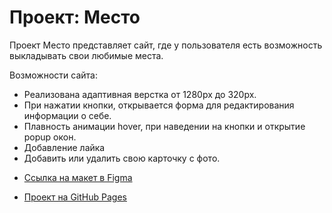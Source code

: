 # Проект: Место
Проект Место представляет сайт, где у пользователя есть возможность выкладывать свои любимые места. 

Возможности сайта: 
 - Реализована адаптивная верстка от 1280px до 320px.
 - При нажатии кнопки, открывается форма для редактирования информации о себе.
 - Плавность анимации hover, при наведении на кнопки и открытие popup окон. 
 - Добавление лайка 
 - Добавить или удалить свою карточку с фото. 




* [Ссылка на макет в Figma](https://www.figma.com/file/2cn9N9jSkmxD84oJik7xL7/JavaScript.-Sprint-4?node-id=0%3A1)

* [Проект на GitHub Pages](https://blackbeer666.github.io/mesto/)